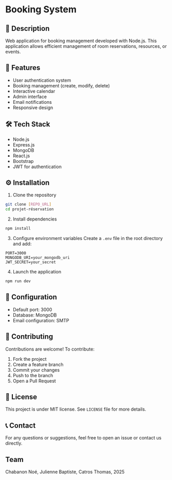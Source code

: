 # Booking System

## 📝 Description
Web application for booking management developed with Node.js. This application allows efficient management of room reservations, resources, or events.

## 🚀 Features
- User authentication system
- Booking management (create, modify, delete)
- Interactive calendar
- Admin interface
- Email notifications
- Responsive design

## 🛠 Tech Stack
- Node.js
- Express.js
- MongoDB
- React.js
- Bootstrap
- JWT for authentication

## ⚙️ Installation

1. Clone the repository
```bash
git clone [REPO_URL]
cd projet-réservation
```

2. Install dependencies
```bash
npm install
```

3. Configure environment variables
Create a `.env` file in the root directory and add:
```
PORT=3000
MONGODB_URI=your_mongodb_uri
JWT_SECRET=your_secret
```

4. Launch the application
```bash
npm run dev
```

## 🔧 Configuration
- Default port: 3000
- Database: MongoDB
- Email configuration: SMTP

## 👥 Contributing
Contributions are welcome! To contribute:
1. Fork the project
2. Create a feature branch
3. Commit your changes
4. Push to the branch
5. Open a Pull Request

## 📄 License
This project is under MIT license. See `LICENSE` file for more details.

## 📞 Contact
For any questions or suggestions, feel free to open an issue or contact us directly.

## Team
Chabanon Noé, Julienne Baptiste, Catros Thomas, 2025